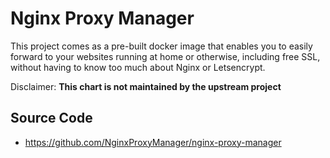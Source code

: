 # Nginx Proxy Manager

This project comes as a pre-built docker image that enables you to easily forward to your websites running at home or otherwise, including free SSL, without having to know too much about Nginx or Letsencrypt.

Disclaimer:
**This chart is not maintained by the upstream project**

## Source Code

* <https://github.com/NginxProxyManager/nginx-proxy-manager>
